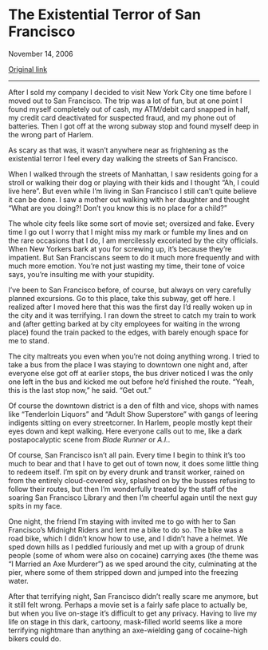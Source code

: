 The Existential Terror of San Francisco
=======================================

November 14, 2006

[Original link](http://www.aaronsw.com/weblog/sfterror)

* * * * *

After I sold my company I decided to visit New York City one time before
I moved out to San Francisco. The trip was a lot of fun, but at one
point I found myself completely out of cash, my ATM/debit card snapped
in half, my credit card deactivated for suspected fraud, and my phone
out of batteries. Then I got off at the wrong subway stop and found
myself deep in the wrong part of Harlem.

As scary as that was, it wasn’t anywhere near as frightening as the
existential terror I feel every day walking the streets of San
Francisco.

When I walked through the streets of Manhattan, I saw residents going
for a stroll or walking their dog or playing with their kids and I
thought “Ah, I could live here”. But even while I’m living in San
Francisco I still can’t quite believe it can be done. I saw a mother out
walking with her daughter and thought “What are you doing?! Don’t you
know this is no place for a child?”

The whole city feels like some sort of movie set; oversized and fake.
Every time I go out I worry that I might miss my mark or fumble my lines
and on the rare occasions that I do, I am mercilessly excoriated by the
city officials. When New Yorkers bark at you for screwing up, it’s
because they’re impatient. But San Franciscans seem to do it much more
frequently and with much more emotion. You’re not just wasting my time,
their tone of voice says, you’re insulting me with your stupidity.

I’ve been to San Francisco before, of course, but always on very
carefully planned excursions. Go to this place, take this subway, get
off here. I realized after I moved here that this was the first day I’d
really woken up in the city and it was terrifying. I ran down the street
to catch my train to work and (after getting barked at by city employees
for waiting in the wrong place) found the train packed to the edges,
with barely enough space for me to stand.

The city maltreats you even when you’re not doing anything wrong. I
tried to take a bus from the place I was staying to downtown one night
and, after everyone else got off at earlier stops, the bus driver
noticed I was the only one left in the bus and kicked me out before he’d
finished the route. “Yeah, this is the last stop now,” he said. “Get
out.”

Of course the downtown district is a den of filth and vice, shops with
names like “Tenderloin Liquors” and “Adult Show Superstore” with gangs
of leering indigents sitting on every streetcorner. In Harlem, people
mostly kept their eyes down and kept walking. Here everyone calls out to
me, like a dark postapocalyptic scene from *Blade Runner* or *A.I.*.

Of course, San Francisco isn’t all pain. Every time I begin to think
it’s too much to bear and that I have to get out of town now, it does
some little thing to redeem itself. I’m spit on by every drunk and
transit worker, rained on from the entirely cloud-covered sky, splashed
on by the busses refusing to follow their routes, but then I’m
wonderfully treated by the staff of the soaring San Francisco Library
and then I’m cheerful again until the next guy spits in my face.

One night, the friend I’m staying with invited me to go with her to San
Francisco’s Midnight Riders and lent me a bike to do so. The bike was a
road bike, which I didn’t know how to use, and I didn’t have a helmet.
We sped down hills as I peddled furiously and met up with a group of
drunk people (some of whom were also on cocaine) carrying axes (the
theme was “I Married an Axe Murderer”) as we sped around the city,
culminating at the pier, where some of them stripped down and jumped
into the freezing water.

After that terrifying night, San Francisco didn’t really scare me
anymore, but it still felt wrong. Perhaps a movie set is a fairly safe
place to actually be, but when you live on-stage it’s difficult to get
any privacy. Having to live my life on stage in this dark, cartoony,
mask-filled world seems like a more terrifying nightmare than anything
an axe-wielding gang of cocaine-high bikers could do.
